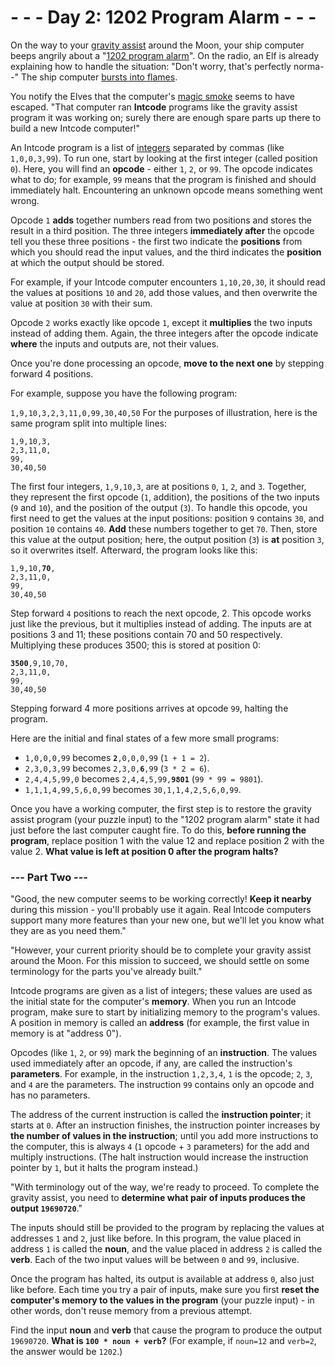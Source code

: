 # - - - Day 2: 1202 Program Alarm - - -
On the way to your [gravity assist](https://en.wikipedia.org/wiki/Gravity_assist) around the Moon, your ship computer beeps angrily about a "[1202 program alarm](https://www.hq.nasa.gov/alsj/a11/a11.landing.html#1023832)". On the radio, an Elf is already explaining how to handle the situation: "Don't worry, that's perfectly norma--" The ship computer [bursts into flames](https://en.wikipedia.org/wiki/Halt_and_Catch_Fire).

You notify the Elves that the computer's [magic smoke](https://en.wikipedia.org/wiki/Halt_and_Catch_Fire) seems to have escaped. "That computer ran **Intcode** programs like the gravity assist program it was working on; surely there are enough spare parts up there to build a new Intcode computer!"

An Intcode program is a list of [integers](https://en.wikipedia.org/wiki/Integer) separated by commas (like ``1,0,0,3,99``). To run one, start by looking at the first integer (called position ``0``). Here, you will find an **opcode** - either ``1``, ``2``, or ``99``. The opcode indicates what to do; for example, ``99`` means that the program is finished and should immediately halt. Encountering an unknown opcode means something went wrong.

Opcode ``1`` **adds** together numbers read from two positions and stores the result in a third position. The three integers **immediately after** the opcode tell you these three positions - the first two indicate the **positions** from which you should read the input values, and the third indicates the **position** at which the output should be stored.

For example, if your Intcode computer encounters ``1,10,20,30``, it should read the values at positions ``10`` and ``20``, add those values, and then overwrite the value at position ``30`` with their sum.

Opcode ``2`` works exactly like opcode ``1``, except it **multiplies** the two inputs instead of adding them. Again, the three integers after the opcode indicate **where** the inputs and outputs are, not their values.

Once you're done processing an opcode, **move to the next one** by stepping forward 4 positions.

For example, suppose you have the following program:

``1,9,10,3,2,3,11,0,99,30,40,50``
For the purposes of illustration, here is the same program split into multiple lines:

``1,9,10,3,``  
``2,3,11,0,``  
``99,``  
``30,40,50``  

The first four integers, ``1,9,10,3``, are at positions ``0``, ``1``, ``2``, and ``3``. Together, they represent the first opcode (``1``, addition), the positions of the two inputs (``9`` and ``10``), and the position of the output (``3``). To handle this opcode, you first need to get the values at the input positions: position ``9`` contains ``30``, and position ``10`` contains ``40``. **Add** these numbers together to get ``70``. Then, store this value at the output position; here, the output position (``3``) is **at** position ``3``, so it overwrites itself. Afterward, the program looks like this:

``1,9,10,``**``70``**``,``  
``2,3,11,0,``  
``99,``  
``30,40,50``  

Step forward ``4`` positions to reach the next opcode, 2. This opcode works just like the previous, but it multiplies instead of adding. The inputs are at positions 3 and 11; these positions contain 70 and 50 respectively. Multiplying these produces 3500; this is stored at position 0:

**``3500``**``,9,10,70,``  
``2,3,11,0,``  
``99,``  
``30,40,50``

Stepping forward 4 more positions arrives at opcode ``99``, halting the program.

Here are the initial and final states of a few more small programs:

* ``1,0,0,0,99`` becomes **``2``**``,0,0,0,99`` (``1 + 1 = 2``).
* ``2,3,0,3,99`` becomes ``2,3,0,``**``6``**``,99`` (``3 * 2 = 6``).
* ``2,4,4,5,99,0`` becomes ``2,4,4,5,99,``**``9801``** (``99 * 99 = 9801``).
* ``1,1,1,4,99,5,6,0,99`` becomes ``30,1,1,4,2,5,6,0,99``.

Once you have a working computer, the first step is to restore the gravity assist program (your puzzle input) to the "1202 program alarm" state it had just before the last computer caught fire. To do this, **before running the program**, replace position 1 with the value 12 and replace position 2 with the value 2. **What value is left at position 0 after the program halts?**


### --- Part Two ---
"Good, the new computer seems to be working correctly! **Keep it nearby** during this mission - you'll probably use it again. Real Intcode computers support many more features than your new one, but we'll let you know what they are as you need them."

"However, your current priority should be to complete your gravity assist around the Moon. For this mission to succeed, we should settle on some terminology for the parts you've already built."

Intcode programs are given as a list of integers; these values are used as the initial state for the computer's **memory**. When you run an Intcode program, make sure to start by initializing memory to the program's values. A position in memory is called an **address** (for example, the first value in memory is at "address 0").

Opcodes (like ``1``, ``2``, or ``99``) mark the beginning of an **instruction**. The values used immediately after an opcode, if any, are called the instruction's **parameters**. For example, in the instruction ``1,2,3,4``, ``1`` is the opcode; ``2``, ``3``, and ``4`` are the parameters. The instruction ``99`` contains only an opcode and has no parameters.

The address of the current instruction is called the **instruction pointer**; it starts at ``0``. After an instruction finishes, the instruction pointer increases by **the number of values in the instruction**; until you add more instructions to the computer, this is always ``4`` (``1`` opcode + ``3`` parameters) for the add and multiply instructions. (The halt instruction would increase the instruction pointer by ``1``, but it halts the program instead.)

"With terminology out of the way, we're ready to proceed. To complete the gravity assist, you need to **determine what pair of inputs produces the output ``19690720``**."

The inputs should still be provided to the program by replacing the values at addresses ``1`` and ``2``, just like before. In this program, the value placed in address ``1`` is called the **noun**, and the value placed in address ``2`` is called the **verb**. Each of the two input values will be between ``0`` and ``99``, inclusive.

Once the program has halted, its output is available at address ``0``, also just like before. Each time you try a pair of inputs, make sure you first **reset the computer's memory to the values in the program** (your puzzle input) - in other words, don't reuse memory from a previous attempt.

Find the input **noun** and **verb** that cause the program to produce the output ``19690720``. **What is ``100 * noun + verb``?** (For example, if ``noun=12`` and ``verb=2``, the answer would be ``1202``.)
